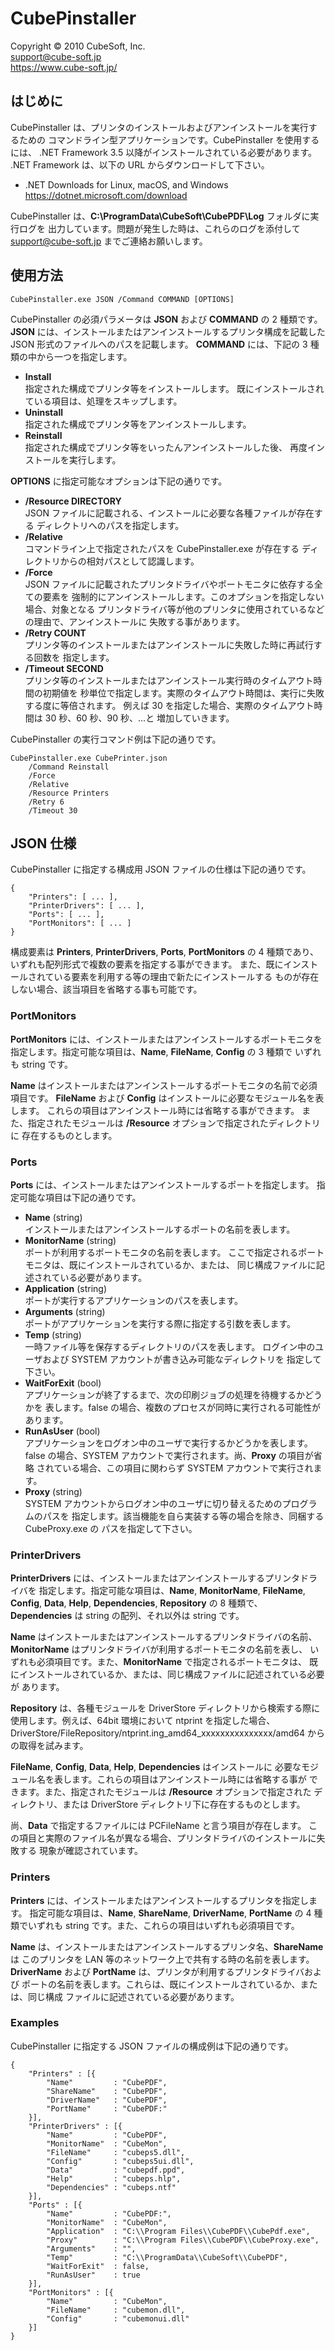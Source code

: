CubePinstaller
====

Copyright © 2010 CubeSoft, Inc.  
support@cube-soft.jp  
https://www.cube-soft.jp/

## はじめに

CubePinstaller は、プリンタのインストールおよびアンインストールを実行するための
コマンドライン型アプリケーションです。CubePinstaller を使用するには、
.NET Framework 3.5 以降がインストールされている必要があります。
.NET Framework は、以下の URL からダウンロードして下さい。

* .NET Downloads for Linux, macOS, and Windows  
  https://dotnet.microsoft.com/download

CubePinstaller は、**C:\ProgramData\CubeSoft\CubePDF\Log** フォルダに実行ログを
出力しています。問題が発生した時は、これらのログを添付して support@cube-soft.jp
までご連絡お願いします。

## 使用方法

```
CubePinstaller.exe JSON /Command COMMAND [OPTIONS] 
```

CubePinstaller の必須パラメータは **JSON** および **COMMAND** の 2 種類です。
**JSON** には、インストールまたはアンインストールするプリンタ構成を記載した
JSON 形式のファイルへのパスを記載します。
**COMMAND** には、下記の 3 種類の中から一つを指定します。

* **Install**  
  指定された構成でプリンタ等をインストールします。
  既にインストールされている項目は、処理をスキップします。
* **Uninstall**  
  指定された構成でプリンタ等をアンインストールします。
* **Reinstall**  
  指定された構成でプリンタ等をいったんアンインストールした後、
  再度インストールを実行します。

**OPTIONS** に指定可能なオプションは下記の通りです。

* **/Resource DIRECTORY**  
  JSON ファイルに記載される、インストールに必要な各種ファイルが存在する
  ディレクトリへのパスを指定します。
* **/Relative**  
  コマンドライン上で指定されたパスを CubePinstaller.exe が存在する
  ディレクトリからの相対パスとして認識します。
* **/Force**  
  JSON ファイルに記載されたプリンタドライバやポートモニタに依存する全ての要素を
  強制的にアンインストールします。このオプションを指定しない場合、対象となる
  プリンタドライバ等が他のプリンタに使用されているなどの理由で、アンインストールに
  失敗する事があります。
* **/Retry COUNT**  
  プリンタ等のインストールまたはアンインストールに失敗した時に再試行する回数を
  指定します。
* **/Timeout SECOND**  
  プリンタ等のインストールまたはアンインストール実行時のタイムアウト時間の初期値を
  秒単位で指定します。実際のタイムアウト時間は、実行に失敗する度に等倍されます。
  例えば 30 を指定した場合、実際のタイムアウト時間は 30 秒、60 秒、90 秒、...と
  増加していきます。

CubePinstaller の実行コマンド例は下記の通りです。

```
CubePinstaller.exe CubePrinter.json
    /Command Reinstall
    /Force
    /Relative
    /Resource Printers
    /Retry 6
    /Timeout 30
```

## JSON 仕様

CubePinstaller に指定する構成用 JSON ファイルの仕様は下記の通りです。

```
{
    "Printers": [ ... ],
    "PrinterDrivers": [ ... ],
    "Ports": [ ... ],
    "PortMonitors": [ ... ]
}
```

構成要素は **Printers**, **PrinterDrivers**, **Ports**, **PortMonitors** の
4 種類であり、いずれも配列形式で複数の要素を指定する事ができます。
また、既にインストールされている要素を利用する等の理由で新たにインストールする
ものが存在しない場合、該当項目を省略する事も可能です。

### PortMonitors

**PortMonitors** には、インストールまたはアンインストールするポートモニタを
指定します。指定可能な項目は、**Name**, **FileName**, **Config** の 3 種類で
いずれも string です。

**Name** はインストールまたはアンインストールするポートモニタの名前で必須項目です。
**FileName** および **Config** はインストールに必要なモジュール名を表します。
これらの項目はアンインストール時には省略する事ができます。
また、指定されたモジュールは **/Resource** オプションで指定されたディレクトリに
存在するものとします。

### Ports

**Ports** には、インストールまたはアンインストールするポートを指定します。
指定可能な項目は下記の通りです。

* **Name** (string)  
  インストールまたはアンインストールするポートの名前を表します。
* **MonitorName** (string)  
  ポートが利用するポートモニタの名前を表します。
  ここで指定されるポートモニタは、既にインストールされているか、または、
  同じ構成ファイルに記述されている必要があります。
* **Application** (string)  
  ポートが実行するアプリケーションのパスを表します。
* **Arguments** (string)  
  ポートがアプリケーションを実行する際に指定する引数を表します。
* **Temp** (string)  
  一時ファイル等を保存するディレクトリのパスを表します。
  ログイン中のユーザおよび SYSTEM アカウントが書き込み可能なディレクトリを
  指定して下さい。
* **WaitForExit** (bool)  
  アプリケーションが終了するまで、次の印刷ジョブの処理を待機するかどうかを
  表します。false の場合、複数のプロセスが同時に実行される可能性があります。
* **RunAsUser** (bool)  
  アプリケーションをログオン中のユーザで実行するかどうかを表します。
  false の場合、SYSTEM アカウントで実行されます。尚、**Proxy** の項目が省略
  されている場合、この項目に関わらず SYSTEM アカウントで実行されます。
* **Proxy** (string)  
  SYSTEM アカウントからログオン中のユーザに切り替えるためのプログラムのパスを
  指定します。該当機能を自ら実装する等の場合を除き、同梱する CubeProxy.exe の
  パスを指定して下さい。

### PrinterDrivers

**PrinterDrivers** には、インストールまたはアンインストールするプリンタドライバを
指定します。指定可能な項目は、**Name**, **MonitorName**, **FileName**, **Config**,
**Data**, **Help**, **Dependencies**, **Repository** の 8 種類で、
**Dependencies** は string の配列、それ以外は string です。

**Name** はインストールまたはアンインストールするプリンタドライバの名前、
**MonitorName** はプリンタドライバが利用するポートモニタの名前を表し、
いずれも必須項目です。また、**MonitorName** で指定されるポートモニタは、
既にインストールされているか、または、同じ構成ファイルに記述されている必要が
あります。

**Repository** は、各種モジュールを DriverStore ディレクトリから検索する際に
使用します。例えば、64bit 環境において ntprint を指定した場合、
DriverStore/FileRepository/ntprint.ing_amd64_xxxxxxxxxxxxxxx/amd64
からの取得を試みます。

**FileName**, **Config**, **Data**, **Help**, **Dependencies** はインストールに
必要なモジュール名を表します。これらの項目はアンインストール時には省略する事が
できます。また、指定されたモジュールは **/Resource** オプションで指定された
ディレクトリ、または DriverStore ディレクトリ下に存在するものとします。

尚、**Data** で指定するファイルには PCFileName と言う項目が存在します。
この項目と実際のファイル名が異なる場合、プリンタドライバのインストールに失敗する
現象が確認されています。

### Printers

**Printers** には、インストールまたはアンインストールするプリンタを指定します。
指定可能な項目は、**Name**, **ShareName**, **DriverName**, **PortName** の
4 種類でいずれも string です。また、これらの項目はいずれも必須項目です。

**Name** は、インストールまたはアンインストールするプリンタ名、**ShareName** は
このプリンタを LAN 等のネットワーク上で共有する時の名前を表します。
**DriverName** および **PortName** は、プリンタが利用するプリンタドライバおよび
ポートの名前を表します。これらは、既にインストールされているか、または、同じ構成
ファイルに記述されている必要があります。

### Examples

CubePinstaller に指定する JSON ファイルの構成例は下記の通りです。

```
{
    "Printers" : [{
        "Name"         : "CubePDF",
        "ShareName"    : "CubePDF",
        "DriverName"   : "CubePDF",
        "PortName"     : "CubePDF:"
    }],
    "PrinterDrivers" : [{
        "Name"         : "CubePDF",
        "MonitorName"  : "CubeMon",
        "FileName"     : "cubeps5.dll",
        "Config"       : "cubeps5ui.dll",
        "Data"         : "cubepdf.ppd",
        "Help"         : "cubeps.hlp",
        "Dependencies" : "cubeps.ntf"
    }],
    "Ports" : [{
        "Name"         : "CubePDF:",
        "MonitorName"  : "CubeMon",
        "Application"  : "C:\\Program Files\\CubePDF\\CubePdf.exe",
        "Proxy"        : "C:\\Program Files\\CubePDF\\CubeProxy.exe",
        "Arguments"    : "",
        "Temp"         : "C:\\ProgramData\\CubeSoft\\CubePDF",
        "WaitForExit"  : false,
        "RunAsUser"    : true
    }],
    "PortMonitors" : [{
        "Name"         : "CubeMon",
        "FileName"     : "cubemon.dll",
        "Config"       : "cubemonui.dll"
    }]
}
```
